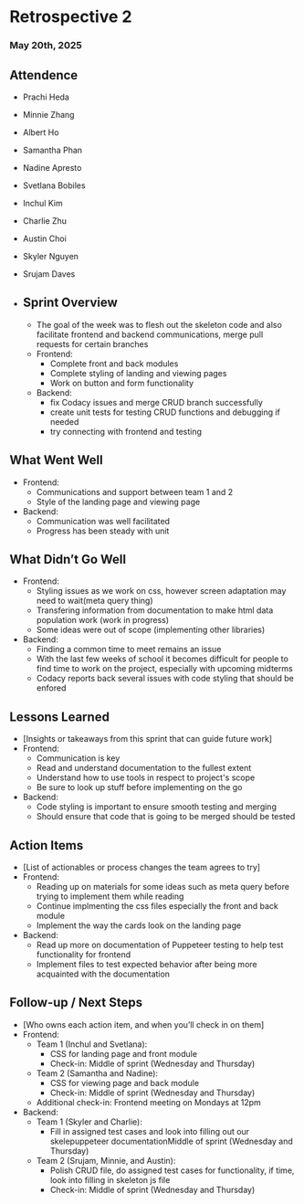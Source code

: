 # Retrospective 2 
### May 20th, 2025

## Attendence
- Prachi Heda
- Minnie Zhang
- Albert Ho
- Samantha Phan
- Nadine Apresto
- Svetlana Bobiles
- Inchul Kim
- Charlie Zhu
- Austin Choi
- Skyler Nguyen
- Srujam Daves

- ## Sprint Overview
    - The goal of the week was to flesh out the skeleton code and also facilitate frontend and backend communications, merge pull requests for certain branches
    - Frontend:
      - Complete front and back modules
      - Complete styling of landing and viewing pages
      - Work on button and form functionality
    - Backend:
      - fix Codacy issues and merge CRUD branch successfully
      - create unit tests for testing CRUD functions and debugging if needed
      - try connecting with frontend and testing

## What Went Well
- Frontend: 
  - Communications and support between team 1 and 2
  - Style of the landing page and viewing page
- Backend: 
  - Communication was well facilitated
  - Progress has been steady with unit

## What Didn’t Go Well
- Frontend: 
    - Styling issues as we work on css, however screen adaptation may need to wait(meta query thing)
    - Transfering information from documentation to make html data population work (work in progress)
    - Some ideas were out of scope (implementing other libraries)
- Backend: 
    - Finding a common time to meet remains an issue
    - With the last few weeks of school it becomes difficult for people to find time to work on the project, especially with upcoming midterms
    - Codacy reports back several issues with code styling that should be enfored

## Lessons Learned
- [Insights or takeaways from this sprint that can guide future work]
- Frontend: 
    - Communication is key
    - Read and understand documentation to the fullest extent
    - Understand how to use tools in respect to project's scope
    - Be sure to look up stuff before implementing on the go
- Backend: 
    - Code styling is important to ensure smooth testing and merging
    - Should ensure that code that is going to be merged should be tested

## Action Items
- [List of actionables or process changes the team agrees to try]
- Frontend:
    - Reading up on materials for some ideas such as meta query before trying to implement them while reading
    - Continue implmenting the css files especially the front and back module
    - Implement the way the cards look on the landing page
- Backend: 
    - Read up more on documentation of Puppeteer testing to help test functionality for frontend
    - Implement files to test expected behavior after being more acquainted with the documentation


## Follow-up / Next Steps
- [Who owns each action item, and when you’ll check in on them]
- Frontend: 
    - Team 1 (Inchul and Svetlana):
        - CSS for landing page and front module
        - Check-in: Middle of sprint (Wednesday and Thursday)
    - Team 2 (Samantha and Nadine):
        - CSS for viewing page and back module
        - Check-in: Middle of sprint (Wednesday and Thursday)
    - Additional check-in: Frontend meeting on Mondays at 12pm
- Backend:
   - Team 1 (Skyler and Charlie):
        - Fill in assigned test cases and look into filling out our skelepuppeteer documentationMiddle of sprint (Wednesday and Thursday)
    - Team 2 (Srujam, Minnie, and Austin):
        - Polish CRUD file, do assigned test cases for functionality, if time, look into filling in skeleton js file
        - Check-in: Middle of sprint (Wednesday and Thursday)
